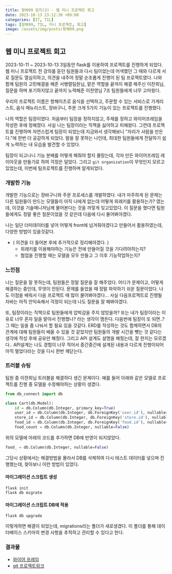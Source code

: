 ```yaml
---
title: 항해99 일지(3) - 웹 미니 프로젝트 회고
date: 2023-10-13 23:12:30 +09:00
categories: [IT, TIL]
tags: [항해99, TIL, 미니 프로젝트, 회고]
image: /assets/img/posts/항해99.png
---
```


## 웹 미니 프로젝트 회고
2023-10-11 ~ 2023-10-13 3일동안 flask를 이용하여 프로젝트를 진행하게 되었다. 웹 미니 프로젝트 전 강의를 듣던 팀원들과 다시 팀이었는데 어색했던 그 때와 다르게 서로 질문도 열심히하고, 의견을 내주어 정말 순조롭게 진행이 된 팀 프로젝트였다. 나와 함께 팀원의 고민해결을 해준 서병렬팀원님, 맡은 역할을 끝까지 해결 해주신 이찬희님, 질문을 하며 포기하지않고 끝까지 노력해준 이찬영님 7조 팀원들에게 너무 고마웠다.
    
우리의 프로젝트 이름은 항해이츠로 음식을 선택하고, 주문할 수 있는 서비스로 가게리스트, 음식 메뉴리스트, 장바구니, 주문 크게 5가지 기능이 있는 프로젝트를 진행했다.    
    
나의 역할은 팀장이였다. 처음부터 팀장을 정하지않고, 주제를 정하고 와이어프레임을 작성한 후에 정해졌다. 사실 나는 팀장이라는 직책을 싫어하고 피해왔다. 그런데 프로젝트를 진행하며 자연스럽게 팀장이 되었는데 지금와서 생각해보니 "자리가 사람을 만든다."에 한번 더 공감하게 되었다. 말을 잘 못하는 나인데, 최대한 팀원들에게 전달하기 쉽게 노력하는 내 모습을 발견할 수 있었다. 
    
팀장이 되고나니 기능 분배를 어떻게 해줘야 할지 몰랐는데, 각자 만든 와이어프레임 레이아웃을 만들기로 하여 걱정은 덜었다. 
그리고 `git organization`이 무엇인지 모르고있었는데, 이번에 팀프로젝트를 진행하며 알게되었다. 
    
    
### 개발한 기능
개발한 기능으로는 장바구니와 주문 프로세스를 개발하였다.
내가 마주하게 된 문제는 다른 팀원들이 만드는 모델들이 아직 나에게 없는데 어떻게 외래키를 활용하는가? 였는데, 이것을 기술매니저님께 물어본다는 것을 까맣게 잊고있었다. 이 질문을 했다면 팀원들에게도 정말 좋은 질문이었을 것 같은데 다음에 다시 물어봐야겠다.   
    
나는 일단 더미데이터를 넣어 어떻게 front에 넘겨줘야겠다고 만들어서 활용하였는데, 다양한 방법이 있을것같다. 
     
+ ( 의견을 더 들어본 후에 추가적으로 정리해야겠다. )
    + 외래키를 이용해야하는 기능은 전에 만들어질 것을 기다려야하는지?
	+ 협업을 진행할 때는 모델을 모두 만들고 그 이후 기능작업하는지?
	    
    
### 느낀점
나는 질문을 잘 못하는데, 팀원들은 정말 질문을 잘 해주었다. 어디가 문제이고, 어떻게 해결하는 중인데, 무엇이 안된다. 문제를 들었을 때 정말 파악하기 쉬운 질문이었다. 나도 이점을 배워서 다음 프로젝트 때 많이 물어봐야겠다... 사실 다음프로젝트로 진행될 자바는 아직 안익숙해서 걱정이 되는데 나도 질문을 잘 해봐야겠다.
    
또, 팀장이라는 직책으로 팀원들에게 압박감을 주지 않았을까? 또는 내가 팀장이라는 이유로 너무 혼자 일을 맡아서 진행했나? 라는 생각이 맴돈다. 다음번에 팀장이 또 되면..? 그 때는 일을 좀 나눠서 할 필요 있을 것같다. ERD를 작성하는 것도 함께하면서 DB의 관계에 대해 팀원들이 배울 수 있을 것 같았지만 팀원들의 개발 시간을 뺏는 것 같다는 생각에 작성 후에 공유만 해줬다. 그리고 API 설계도 설명을 해줬는데, 잘 한지는 모르겠다.. API설계는 나도 경험이 너무 적어서 중간중간에 설계된 내용과 다르게 진행이되어 아직 멀었다라는 것을 다시 한번 깨닫는다.
    

### 트러블 슈팅
팀원 중 이찬희님 트러블을 해결하다 생긴 문제이다.
예를 들어 아래와 같은 모델로 프로젝트를 진행 중 모델을 수정해야하는 상황이 생겼다.
```python
from db_connect import db

class Cart(db.Model):
    id = db.Column(db.Integer, primary_key=True)
    user_id = db.Column(db.Integer, db.ForeignKey('user.id'), nullable=False)
    store_id = db.Column(db.Integer, db.ForeignKey('store.id'), nullable=False)
    food_id = db.Column(db.Integer, db.ForeignKey('food.id'), nullable=False)
    food_count = db.Column(db.Integer, nullable=False)
```
위의 모델에 아래의 코드를 추가하면 DB에 반영이 되지않았다.
```python
food_ = db.Column(db.Integer, nullable=False)
```
그당시 상황에서는 해결방법을 몰라서 DB를 삭제하여 다시 테스트 데이터를 넣으며 진행했는데, 찾아보니 이런 방법이 있었다.

#### 마이그레이션 스크립트 생성
```shell
flask init
flask db migrate
```

#### 마이그레이션 스크립트 DB에 적용
```shell
flask db upgrade
```
이렇게하면 해결이 되었는데, migrations라는 폴더가 새로생겼다.
이 폴더를 통해 데이터베이스 스키마의 변경 사항을 추적하고 관리할 수 있다고 한다.


### 결과물
+ [와이어 프레임](https://miro.com/app/board/uXjVNceTbPQ=/?share_link_id=46649645177)
+ [git 프로젝트링크](https://github.com/hanghae17-7/hanghae-eats)